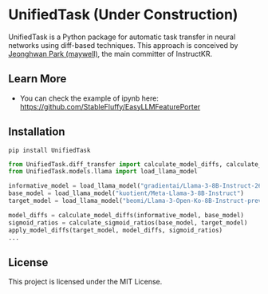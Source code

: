 # UnifiedTask (Under Construction)

UnifiedTask is a Python package for automatic task transfer in neural networks using diff-based techniques.
This approach is conceived by [Jeonghwan Park (maywell)](https://github.com/StableFluffy), the main committer of InstructKR.

## Learn More
* You can check the example of ipynb here: https://github.com/StableFluffy/EasyLLMFeaturePorter

## Installation
`pip install UnifiedTask`


```python
from UnifiedTask.diff_transfer import calculate_model_diffs, calculate_sigmoid_ratios, apply_model_diffs
from UnifiedTask.models.llama import load_llama_model

informative_model = load_llama_model("gradientai/Llama-3-8B-Instruct-262k")
base_model = load_llama_model("kuotient/Meta-Llama-3-8B-Instruct")
target_model = load_llama_model("beomi/Llama-3-Open-Ko-8B-Instruct-preview")

model_diffs = calculate_model_diffs(informative_model, base_model)
sigmoid_ratios = calculate_sigmoid_ratios(base_model, target_model)
apply_model_diffs(target_model, model_diffs, sigmoid_ratios)
...
```

## License
This project is licensed under the MIT License.
